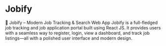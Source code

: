 # Jobify
🧠 Jobify – Modern Job Tracking &amp; Search Web App Jobify is a full-fledged job tracking and job application portal built using React JS. It provides users with a seamless way to register, login, view a dashboard, and track job listings—all with a polished user interface and modern design.
